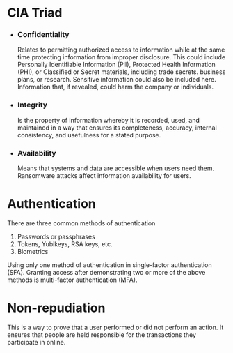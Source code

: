 CIA Triad
===
- ### Confidentiality
  
   Relates to permitting authorized access to information while at the same time protecting information from improper disclosure.
This could include Personally Identifiable Information (PII), Protected Health Information (PHI), or Classified or Secret materials, including trade secrets. business plans, or research. 
Sensitive information could also be included here. Information that, if revealed, could harm the company or individuals. 

- ### Integrity

   Is the property of information whereby it is recorded, used, and maintained in a way that ensures its completeness, accuracy, internal consistency, and usefulness for a stated purpose.
- ### Availability 

   Means that systems and data are accessible when users need them.
Ransomware attacks affect information availability for users.

# Authentication
There are three common methods of authentication
1. Passwords or passphrases
2. Tokens, Yubikeys, RSA keys, etc.
3. Biometrics

Using only one method of authentication in single-factor authentication (SFA). Granting access after demonstrating two or more of the above methods is multi-factor authentication (MFA).

# Non-repudiation
This is a way to prove that a user performed or did not perform an action. It ensures that people are held responsible for the transactions they participate in online. 
